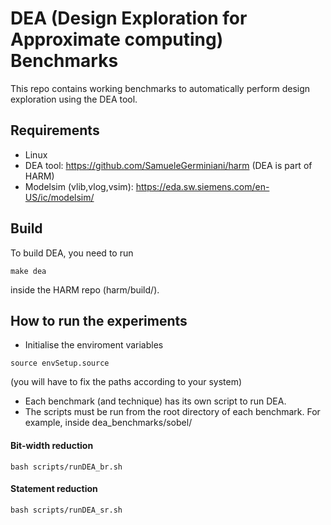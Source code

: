 # DEA (Design Exploration for Approximate computing) Benchmarks

This repo contains working benchmarks to automatically perform design exploration using the DEA tool.

## Requirements
* Linux
* DEA tool: https://github.com/SamueleGerminiani/harm (DEA is part of HARM)
* Modelsim (vlib,vlog,vsim): https://eda.sw.siemens.com/en-US/ic/modelsim/

## Build

To build DEA, you need to run 

```
make dea
```

inside the HARM repo (harm/build/).

## How to run the experiments

* Initialise the enviroment variables

```
source envSetup.source
```
(you will have to fix the paths according to your system)

* Each benchmark (and technique) has its own script to run DEA.
* The scripts must be run from the root directory of each benchmark. For example, inside dea_benchmarks/sobel/

#### Bit-width reduction
```
bash scripts/runDEA_br.sh
```

#### Statement reduction
```
bash scripts/runDEA_sr.sh
```

